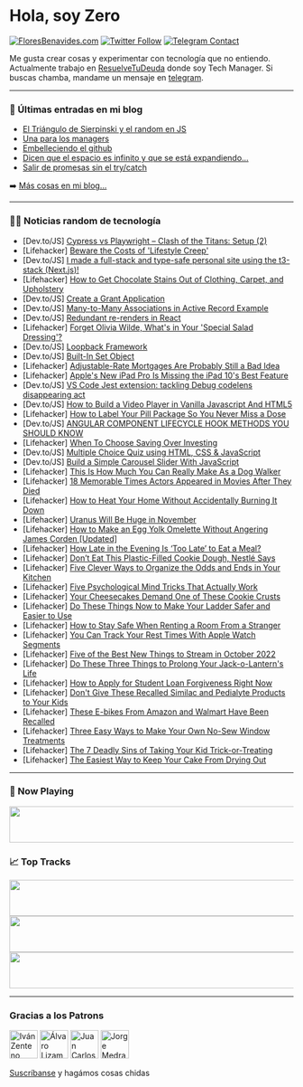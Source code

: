 # Hola, soy Zero

[![FloresBenavides.com](https://img.shields.io/website?down_message=oops&label=MiBlog&style=for-the-badge&up_message=online&url=https%3A%2F%2Ffloresbenavides.com)](https://floresbenavides.com) [![Twitter Follow](https://img.shields.io/twitter/follow/ZeroDragon?color=%231DA1F2&label=Follow&logo=twitter&logoColor=ffffff&style=for-the-badge)](https://twitter.com/zerodragon) [![Telegram Contact](https://img.shields.io/badge/escr%C3%ADbeme-ZeroDragon-%2326A5E4?style=for-the-badge&logo=telegram)](https://t.me/zerodragon)

Me gusta crear cosas y experimentar con tecnología que no entiendo.
Actualmente trabajo en [ResuelveTuDeuda](http://github.com/resuelve) donde soy Tech Manager.
Si buscas chamba, mandame un mensaje en [telegram](https://t.me/zerodragon).

---

### 📕 Últimas entradas en mi blog
<!-- BLOG-POST-LIST:START -->
- [El Triángulo de Sierpinski y el random en JS](https://floresbenavides.com/el-triangulo-de-sierpinski-y-el-random-en-js/)
- [Una para los managers](https://floresbenavides.com/una-para-los-managers/)
- [Embelleciendo el github](https://floresbenavides.com/embelleciendo-el-github/)
- [Dicen que el espacio es infinito y que se está expandiendo…](https://floresbenavides.com/dicen-que-el-espacio-es-infinito-y-que-se-esta-expandiendo/)
- [Salir de promesas sin el try/catch](https://floresbenavides.com/salir-de-promesas-sin-el-try-catch/)
<!-- BLOG-POST-LIST:END -->

➡️ [Más cosas en mi blog...](https://floresbenavides.com)

---

### 👨‍💻 Noticias random de tecnología
<!-- TECH-POSTS:START -->
- [Dev.to/JS] [Cypress vs Playwright – Clash of the Titans: Setup &lpar;2&rpar;](https://dev.to/zeljkovic/cypress-vs-playwright-clash-of-the-titans-setup-2-4mnh)
- [Lifehacker] [Beware the Costs of &#39;Lifestyle Creep&#39;](https://lifehacker.com/beware-the-costs-of-lifestyle-creep-1849672721)
- [Dev.to/JS] [I made a full-stack and type-safe personal site using the t3-stack &lpar;Next.js&rpar;!](https://dev.to/asheeshh/i-made-a-full-stack-portfolio-site-using-nextjs-and-tailwind-366d)
- [Lifehacker] [How to Get Chocolate Stains Out of Clothing, Carpet, and Upholstery](https://lifehacker.com/how-to-get-chocolate-stains-out-of-clothing-carpet-an-1849672707)
- [Dev.to/JS] [Create a Grant Application](https://dev.to/drsimplegraffiti/create-a-grant-application-2015)
- [Dev.to/JS] [Many-to-Many Associations in Active Record Example](https://dev.to/williamluck/many-to-many-associations-in-active-record-example-285h)
- [Dev.to/JS] [Redundant re-renders in React](https://dev.to/zelofff/redundant-re-renders-in-react-2bd0)
- [Lifehacker] [Forget Olivia Wilde, What&#39;s in Your &#39;Special Salad Dressing&#39;?](https://lifehacker.com/forget-olivia-wilde-whats-in-your-special-salad-dressi-1849673100)
- [Dev.to/JS] [Loopback Framework](https://dev.to/fshinfotech/loopback-framework-5g61)
- [Dev.to/JS] [Built-In Set Object](https://dev.to/moazamdev/built-in-set-object-4o2c)
- [Lifehacker] [Adjustable-Rate Mortgages Are Probably Still a Bad Idea](https://lifehacker.com/adjustable-rate-mortgages-are-probably-still-a-bad-idea-1849669216)
- [Lifehacker] [Apple&#39;s New iPad Pro Is Missing the iPad 10&#39;s Best Feature](https://lifehacker.com/apples-new-ipad-pro-is-missing-the-ipad-10s-best-featur-1849672148)
- [Dev.to/JS] [VS Code Jest extension: tackling Debug codelens disappearing act](https://dev.to/nausaf/vs-code-jest-extension-tackling-debug-codelens-disappearing-act-1l98)
- [Dev.to/JS] [How to Build a Video Player in Vanilla Javascript And HTML5](https://dev.to/paulknulst/how-to-build-a-video-player-in-vanilla-javascript-and-html5-17mg)
- [Lifehacker] [How to Label Your Pill Package So You Never Miss a Dose](https://lifehacker.com/how-to-label-your-pill-package-so-you-never-miss-a-dose-1849671977)
- [Dev.to/JS] [ANGULAR COMPONENT LIFECYCLE HOOK METHODS YOU SHOULD KNOW](https://dev.to/alphaexcel/angular-component-lifecycle-hook-methods-you-should-know-5aif)
- [Lifehacker] [When To Choose Saving Over Investing](https://lifehacker.com/when-to-choose-saving-over-investing-1849671926)
- [Dev.to/JS] [Multiple Choice Quiz using HTML, CSS &amp; JavaScript](https://dev.to/codingtitan6/multiple-choice-quiz-using-html-css-javascript-3ogk)
- [Dev.to/JS] [Build a Simple Carousel Slider With JavaScript](https://dev.to/codingtitan6/build-a-simple-carousel-slider-with-javascript-3e97)
- [Lifehacker] [This Is How Much You Can Really Make As a Dog Walker](https://lifehacker.com/this-is-how-much-you-can-really-make-as-a-dog-walker-1849671945)
- [Lifehacker] [18 Memorable Times Actors Appeared in Movies After They Died](https://lifehacker.com/18-memorable-times-actors-appeared-in-movies-after-they-1849664459)
- [Lifehacker] [How to Heat Your Home Without Accidentally Burning It Down](https://lifehacker.com/how-to-heat-your-home-without-accidentally-burning-it-d-1849670077)
- [Lifehacker] [Uranus Will Be Huge in November](https://lifehacker.com/uranus-will-be-huge-in-november-1849667607)
- [Lifehacker] [How to Make an Egg Yolk Omelette Without Angering James Corden [Updated]](https://lifehacker.com/how-to-make-an-egg-yolk-omelette-without-angering-james-1849669120)
- [Lifehacker] [How Late in the Evening Is ‘Too Late’ to Eat a Meal?](https://lifehacker.com/how-late-in-the-evening-is-too-late-to-eat-a-meal-1849668974)
- [Lifehacker] [Don’t Eat This Plastic-Filled Cookie Dough, Nestlé Says](https://lifehacker.com/don-t-eat-this-plastic-filled-cookie-dough-nestle-says-1849668760)
- [Lifehacker] [Five Clever Ways to Organize the Odds and Ends in Your Kitchen](https://lifehacker.com/five-clever-ways-to-organize-the-odds-and-ends-in-your-1849665135)
- [Lifehacker] [Five Psychological Mind Tricks That Actually Work](https://lifehacker.com/five-psychological-mind-tricks-that-actually-work-1849668352)
- [Lifehacker] [Your Cheesecakes Demand One of These Cookie Crusts](https://lifehacker.com/your-pies-demand-one-of-these-cookie-crusts-1849668246)
- [Lifehacker] [Do These Things Now to Make Your Ladder Safer and Easier to Use](https://lifehacker.com/do-these-things-now-to-make-your-ladder-safer-and-easie-1849668109)
- [Lifehacker] [How to Stay Safe When Renting a Room From a Stranger](https://lifehacker.com/how-to-stay-safe-when-renting-a-room-from-a-stranger-1849667148)
- [Lifehacker] [You Can Track Your Rest Times With Apple Watch Segments](https://lifehacker.com/you-can-track-your-rest-times-with-apple-watch-segments-1849667118)
- [Lifehacker] [Five of the Best New Things to Stream in October 2022](https://lifehacker.com/five-of-the-best-new-things-to-stream-in-october-2022-1849667286)
- [Lifehacker] [Do These Three Things to Prolong Your Jack-o-Lantern&#39;s Life](https://lifehacker.com/do-these-three-things-to-prolong-your-jack-o-lanterns-l-1849667151)
- [Lifehacker] [How to Apply for Student Loan Forgiveness Right Now](https://lifehacker.com/how-to-apply-for-student-loan-forgiveness-right-now-1849667092)
- [Lifehacker] [Don&#39;t Give These Recalled Similac and Pedialyte Products to Your Kids](https://lifehacker.com/dont-give-these-recalled-similac-and-pedialyte-products-1849666519)
- [Lifehacker] [These E-bikes From Amazon and Walmart Have Been Recalled](https://lifehacker.com/these-e-bikes-from-amazon-and-walmart-have-been-recalle-1849666901)
- [Lifehacker] [Three Easy Ways to Make Your Own No-Sew Window Treatments](https://lifehacker.com/three-easy-ways-to-make-your-own-no-sew-window-treatmen-1849664967)
- [Lifehacker] [The 7 Deadly Sins of Taking Your Kid Trick-or-Treating](https://lifehacker.com/the-7-deadly-sins-of-taking-your-kid-trick-or-treating-1849665347)
- [Lifehacker] [The Easiest Way to Keep Your Cake From Drying Out](https://lifehacker.com/the-easiest-way-to-keep-your-cake-from-drying-out-1849659394)<!-- TECH-POSTS:END -->

---

### 🎵 Now Playing
<a href="https://spotify-now-playing-dun.vercel.app/now-playing?open"><img src="https://spotify-now-playing-dun.vercel.app/now-playing" width="540" height="64"></a>

### 📈 Top Tracks
<a href="https://spotify-now-playing-dun.vercel.app/top-tracks?i=1&open"><img src="https://spotify-now-playing-dun.vercel.app/top-tracks?i=1" width="540" height="64"></a>
<a href="https://spotify-now-playing-dun.vercel.app/top-tracks?i=2&open"><img src="https://spotify-now-playing-dun.vercel.app/top-tracks?i=2" width="540" height="64"></a>
<a href="https://spotify-now-playing-dun.vercel.app/top-tracks?i=3&open"><img src="https://spotify-now-playing-dun.vercel.app/top-tracks?i=3" width="540" height="64"></a>

---

### Gracias a los Patrons
[<img src="https://avatars.githubusercontent.com/u/243380?v=4" alt="Iván Zenteno" width="50px">](https://github.com/k001) [<img src="https://avatars.githubusercontent.com/u/19955639?v=4" alt="Álvaro Lizama" width="50px">](https://github.com/alvarolizama) [<img src="https://avatars.githubusercontent.com/u/2718753?v=4" alt="Juan Carlos Ruiz" width="50px">](https://github.com/JuanCrg90) [<img src="https://avatars.githubusercontent.com/u/37025?v=4" alt="Jorge Medrano" width="50px">](https://github.com/h1pp1e) 

[Suscríbanse](https://www.patreon.com/zerodragon) y hagámos cosas chidas
